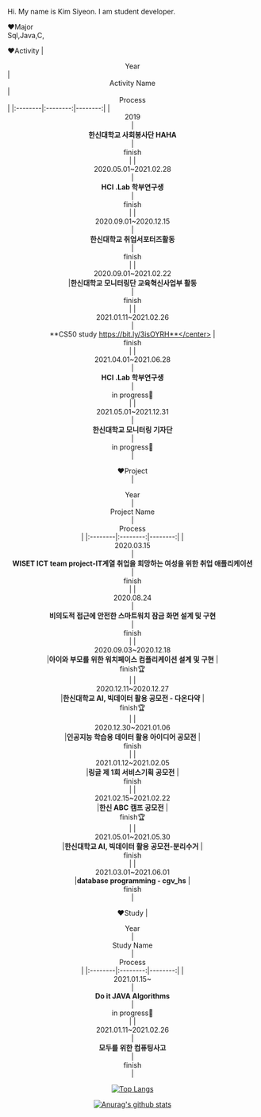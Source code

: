 

Hi. My name is Kim Siyeon. I am student developer.   


:heart:Major   
Sql,Java,C,


:heart:Activity
|  <center>Year</center> |  <center>Activity Name</center> | <center>Process</center> |
|:--------|:--------:|--------:|
|<center>2019<center> | <center>**한신대학교 사회봉사단 HAHA**</center> |<center>finish</center>|
|<center>2020.05.01~2021.02.28<center> | <center>**HCI .Lab 학부연구생**</center> |<center>finish</center>|
|<center>2020.09.01~2020.12.15<center> | <center>**한신대학교 취업서포터즈활동**</center> |<center>finish</center>|
|<center>2020.09.01~2021.02.22<center>|**한신대학교 모니터링단 교육혁신사업부 활동** <center>|<center>finish</center>|
|<center>2021.01.11~2021.02.26<center> | <center>**CS50 study https://bit.ly/3isOYRH**</center> |<center>finish</center>|
|<center>2021.04.01~2021.06.28<center> | <center>**HCI .Lab 학부연구생**</center> |<center>in progress:muscle:</center>|
|<center>2021.05.01~2021.12.31<center> | <center>**한신대학교 모니터링 기자단**</center> |<center>in progress:muscle:</center>|

:heart:Project   
|  <center>Year</center> |  <center>Project Name</center> |  <center>Process</center> |
|:--------|:--------:|--------:|
|<center>2020.03.15<center> | <center>**WISET ICT team project-IT계열 취업을 희망하는 여성을 위한 취업 애플리케이션**</center> |<center>finish</center>|
|<center>2020.08.24<center> | <center>**비의도적 접근에 안전한 스마트워치 잠금 화면 설계 및 구현**</center> |<center>finish</center>|
|<center>2020.09.03~2020.12.18 <center>|**아이와 부모를 위한 워치페이스 컴플리케이션 설계 및 구현** |<center>finish:trophy:<center>|
|<center>2020.12.11~2020.12.27 <center>|**한신대학교 AI, 빅데이터 활용 공모전 - 다온다약** |<center>finish:trophy:<center>|
|<center>2020.12.30~2021.01.06 <center>|**인공지능 학습용 데이터 활용 아이디어 공모전** |<center>finish<center>|
|<center>2021.01.12~2021.02.05 <center>|**링글 제 1회 서비스기획 공모전** |<center>finish<center>|
|<center>2021.02.15~2021.02.22 <center>|**한신 ABC 캠프 공모전** |<center>finish:trophy:<center>|
|<center>2021.05.01~2021.05.30 <center>|**한신대학교 AI, 빅데이터 활용 공모전-분리수거** |<center>finish<center>|
|<center>2021.03.01~2021.06.01 <center>|**database programming - cgv_hs** |<center>finish<center>|
  
:heart:Study
|  <center>Year</center> |  <center>Study Name</center> |  <center>Process</center> |
|:--------|:--------:|--------:|
|<center>2021.01.15~<center> | <center>**Do it JAVA Algorithms**</center> |<center>in progress:muscle:</center>|
|<center>2021.01.11~2021.02.26<center> | <center>**모두를 위한 컴퓨팅사고**</center> |<center>finish</center>|





[![Top Langs](https://github-readme-stats.vercel.app/api/top-langs/?username=pennya6)](https://github.com/anuraghazra/github-readme-stats)   

[![Anurag's github stats](https://github-readme-stats.vercel.app/api?username=pennya6)](https://github.com/anuraghazra/github-readme-stats)

